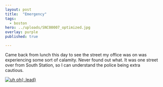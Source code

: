 ```yaml
---
layout: post
title:  "Emergency"
tags:
  - boston
hero: ../uploads/SNC00007_optimized.jpg
overlay: purple
published: true

---
```


Came back from lunch this day to see the street my office was on was experiencing some sort of calamity. Never found out what. It was one street over from South Station, so I can understand the police being extra cautious. 

[![uh oh](../uploads/SNC00007_optimized.jpg){:.lead}](../uploads/SNC00007.jpg)